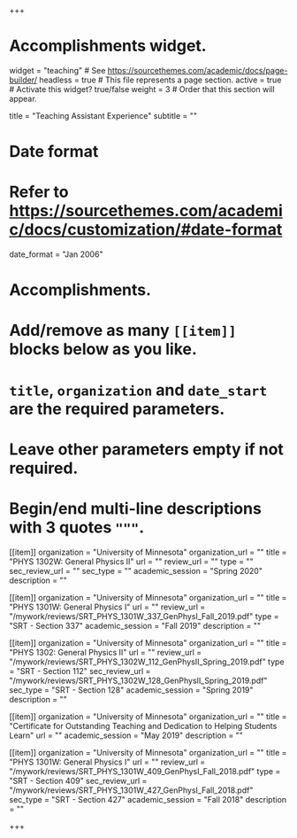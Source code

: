 +++
# Accomplishments widget.
widget = "teaching"  # See https://sourcethemes.com/academic/docs/page-builder/
headless = true  # This file represents a page section.
active = true  # Activate this widget? true/false
weight = 3  # Order that this section will appear.

title = "Teaching Assistant Experience"
subtitle = ""

# Date format
#   Refer to https://sourcethemes.com/academic/docs/customization/#date-format
date_format = "Jan 2006"

# Accomplishments.
#   Add/remove as many `[[item]]` blocks below as you like.
#   `title`, `organization` and `date_start` are the required parameters.
#   Leave other parameters empty if not required.
#   Begin/end multi-line descriptions with 3 quotes `"""`.




[[item]]
  organization = "University of Minnesota"
  organization_url = ""
  title = "PHYS 1302W: General Physics II"
  url = ""
  review_url = ""
  type = ""
  sec_review_url = ""
  sec_type = ""
  academic_session = "Spring 2020"
  description = ""

[[item]]
  organization = "University of Minnesota"
  organization_url = ""
  title = "PHYS 1301W: General Physics I"
  url = ""
  review_url = "/mywork/reviews/SRT_PHYS_1301W_337_GenPhysI_Fall_2019.pdf"
  type = "SRT - Section 337"
  academic_session = "Fall 2019"
  description = ""

[[item]]
  organization = "University of Minnesota"
  organization_url = ""
  title = "PHYS 1302: General Physics II"
  url = ""
  review_url = "/mywork/reviews/SRT_PHYS_1302W_112_GenPhysII_Spring_2019.pdf"
  type = "SRT - Section 112"
  sec_review_url = "/mywork/reviews/SRT_PHYS_1302W_128_GenPhysII_Spring_2019.pdf"
  sec_type = "SRT - Section 128"
  academic_session = "Spring 2019"
  description = ""

[[item]]
  organization = "University of Minnesota"
  organization_url = ""
  title = "Certificate for Outstanding Teaching and Dedication to Helping Students Learn"
  url = ""
  academic_session = "May 2019"
  description = ""


[[item]]
  organization = "University of Minnesota"
  organization_url = ""
  title = "PHYS 1301W: General Physics I"
  url = ""
  review_url = "/mywork/reviews/SRT_PHYS_1301W_409_GenPhysI_Fall_2018.pdf"
  type = "SRT - Section 409"
  sec_review_url = "/mywork/reviews/SRT_PHYS_1301W_427_GenPhysI_Fall_2018.pdf"
  sec_type = "SRT - Section 427"
  academic_session = "Fall 2018"
  description = ""

+++


